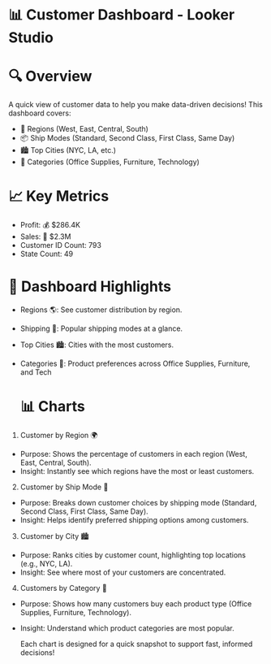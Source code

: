 # 📊 Customer Dashboard - Looker Studio

# 🔍 Overview

A quick view of customer data to help you make data-driven decisions! This dashboard covers:

* 🏢 Regions (West, East, Central, South)
* 📦 Ship Modes (Standard, Second Class, First Class, Same Day)
* 🏙️ Top Cities (NYC, LA, etc.)
* 🛒 Categories (Office Supplies, Furniture, Technology)

# 📈 Key Metrics

* Profit: 💰 $286.4K
* Sales: 💸 $2.3M
* Customer ID Count: 793
* State Count: 49

# 📌 Dashboard Highlights

* Regions 🌎: See customer distribution by region.
* Shipping 🚚: Popular shipping modes at a glance.
* Top Cities 🏙️: Cities with the most customers.
* Categories 📂: Product preferences across Office Supplies, Furniture, and Tech

  #  📊 Charts

1. Customer by Region 🌍

  * Purpose: Shows the percentage of customers in each region (West, East, Central, South).
  * Insight: Instantly see which regions have the most or least customers.

2. Customer by Ship Mode 🚚

  * Purpose: Breaks down customer choices by shipping mode (Standard, Second Class, First Class, Same Day).
  * Insight: Helps identify preferred shipping options among customers.

3. Customer by City 🏙️

  * Purpose: Ranks cities by customer count, highlighting top locations (e.g., NYC, LA).
  * Insight: See where most of your customers are concentrated.

4. Customers by Category 📂

  * Purpose: Shows how many customers buy each product type (Office Supplies, Furniture, Technology).
  * Insight: Understand which product categories are most popular.

    Each chart is designed for a quick snapshot to support fast, informed decisions!
